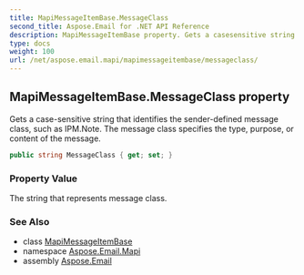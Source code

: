 ```yaml
---
title: MapiMessageItemBase.MessageClass
second_title: Aspose.Email for .NET API Reference
description: MapiMessageItemBase property. Gets a casesensitive string that identifies the senderdefined message class such as IPM.Note. The message class specifies the type purpose or content of the message
type: docs
weight: 100
url: /net/aspose.email.mapi/mapimessageitembase/messageclass/
---
```

## MapiMessageItemBase.MessageClass property

Gets a case-sensitive string that identifies the sender-defined message class, such as IPM.Note. The message class specifies the type, purpose, or content of the message.

```csharp
public string MessageClass { get; set; }
```

### Property Value

The string that represents message class.

### See Also

* class [MapiMessageItemBase](../)
* namespace [Aspose.Email.Mapi](../../mapimessageitembase/)
* assembly [Aspose.Email](../../../)


